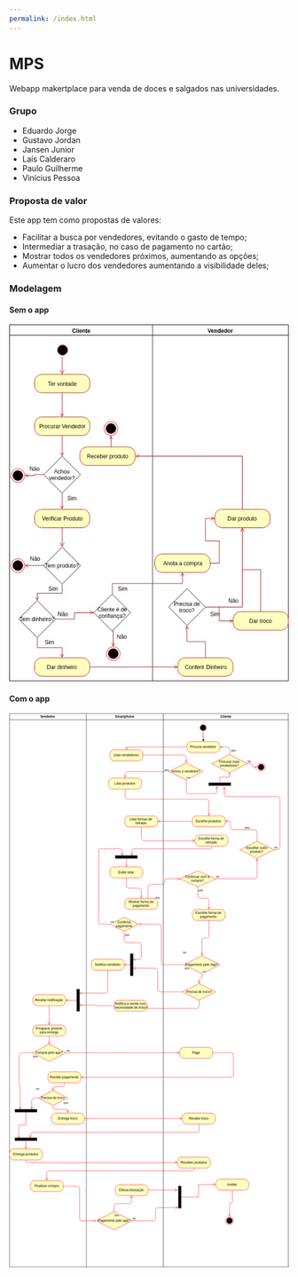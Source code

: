 ```yaml
---
permalink: /index.html
---
```


# MPS
Webapp makertplace para venda de doces e salgados nas universidades.

### Grupo
- Eduardo Jorge
- Gustavo Jordan
- Jansen Junior
- Laís Calderaro
- Paulo Guilherme
- Vinícius Pessoa

### Proposta de valor
  Este app tem como propostas de valores:
  - Facilitar a busca por vendedores, evitando o gasto de tempo;
  - Intermediar a trasação, no caso de pagamento no cartão;
  - Mostrar todos os vendedores próximos, aumentando as opções;
  - Aumentar o lucro dos vendedores aumentando a visibilidade deles;
  
### Modelagem
#### Sem o app
![Diagrama_Atividades](doc/diagramas/Diagrama_Atividades.jpg)
#### Com o app
![Diagrama_Atividades_Com_App](doc/diagramas/Diagrama_Atividades_Com_App.png)
